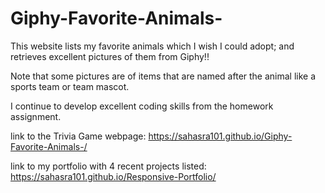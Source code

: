 # Giphy-Favorite-Animals-
This website lists my favorite animals which I wish I could adopt; and retrieves excellent pictures of them from Giphy!!

Note that some pictures are of items that are named after the animal like a sports team or team mascot.

I continue to develop excellent coding skills from the homework assignment. 

link to the Trivia Game webpage:  https://sahasra101.github.io/Giphy-Favorite-Animals-/

link to my portfolio with 4 recent projects listed: https://sahasra101.github.io/Responsive-Portfolio/

